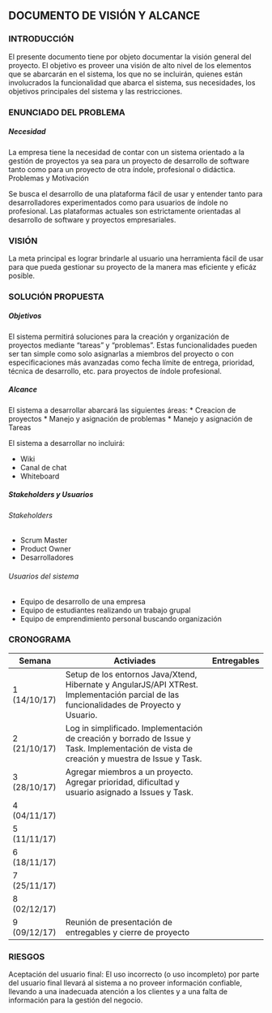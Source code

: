 ## DOCUMENTO DE VISIÓN Y ALCANCE  

### INTRODUCCIÓN
 
<p>
El presente documento tiene por objeto documentar la visión general del proyecto.
El objetivo es proveer una visión de alto nivel de los elementos que se abarcarán en el sistema, los que no se incluirán, quienes están involucrados la funcionalidad que abarca el sistema, sus necesidades, los objetivos principales del sistema y las restricciones.
</p>

### ENUNCIADO DEL PROBLEMA
 
##### Necesidad
<p>
La empresa tiene la necesidad de contar con un sistema orientado a la gestión de proyectos ya sea para un proyecto de desarrollo de software tanto como para un proyecto de otra índole, profesional o didáctica.
Problemas y Motivación

Se busca el desarrollo de una plataforma fácil de usar y entender tanto para desarrolladores experimentados como para usuarios de índole no profesional. Las plataformas actuales son estrictamente orientadas al desarrollo de software y proyectos empresariales. 
</p>

### VISIÓN

<p>
La meta principal es lograr brindarle al usuario una herramienta fácil de usar para que pueda gestionar su proyecto de la manera mas eficiente y eficáz posible.
</p>

### SOLUCIÓN PROPUESTA
 
##### Objetivos
<p>
El sistema permitirá soluciones para la creación y organización de proyectos mediante “tareas” y “problemas”. Estas funcionalidades pueden ser tan simple como solo asignarlas a miembros del proyecto o con especificaciones más avanzadas como fecha límite de entrega, prioridad, técnica de desarrollo, etc. para proyectos de índole profesional.
</p>

##### Alcance
<p>
El sistema a desarrollar abarcará las siguientes áreas:
* Creacion de proyectos
* Manejo y asignación de problemas
* Manejo y asignación de Tareas

El sistema a desarrollar no incluirá:
* Wiki
* Canal de chat
* Whiteboard
 
##### Stakeholders y Usuarios

###### Stakeholders
* Scrum Master
* Product Owner
* Desarrolladores

###### Usuarios del sistema
* Equipo de desarrollo de una empresa
* Equipo de estudiantes realizando un trabajo grupal
* Equipo de emprendimiento personal buscando organización

### CRONOGRAMA

| Semana | Activiades | Entregables |
| --- | --- | --- |
| 1 (14/10/17) | Setup de los entornos Java/Xtend, Hibernate y AngularJS/API XTRest. Implementación parcial de las funcionalidades de Proyecto y Usuario. | | 
| 2 (21/10/17) | Log in simplificado. Implementación de creación y borrado de Issue y Task. Implementación de vista de creación y muestra de Issue y Task. | |
| 3 (28/10/17) | Agregar miembros a un proyecto. Agregar prioridad, dificultad y usuario asignado a Issues y Task. | |
| 4 (04/11/17) | | |
| 5 (11/11/17) | | |
| 6 (18/11/17) | | |
| 7 (25/11/17) | | |
| 8 (02/12/17) | | |
| 9 (09/12/17) | Reunión de presentación de entregables y cierre de proyecto | |

### RIESGOS

Aceptación del usuario final: El uso incorrecto (o uso incompleto) por parte del usuario final llevará al sistema a no proveer información confiable, llevando a una inadecuada atención a los clientes y a una falta de información para la gestión del negocio.
